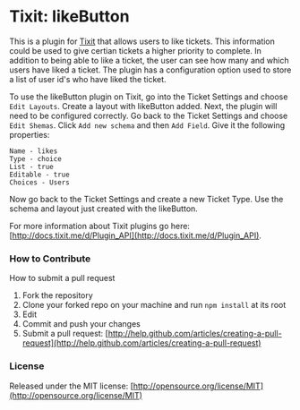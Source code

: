 # Tixit: likeButton
This is a plugin for [Tixit](https://tixit.me/) that allows users to like tickets. This information could be used to give certian tickets a higher priority to complete. In addition to being able to like a ticket, the user can see how many and which users have liked a ticket. The plugin has a configuration option used to store a list of user id's who have liked the ticket.

To use the likeButton plugin on Tixit, go into the Ticket Settings and choose `Edit Layouts`. Create a layout with likeButton added. Next, the plugin will need to be configured correctly. Go back to the Ticket Settings and choose `Edit Shemas`. Click `Add new schema` and then `Add Field`. Give it the following properties:
```
Name - likes
Type - choice
List - true
Editable - true
Choices - Users
```
Now go back to the Ticket Settings and create a new Ticket Type. Use the schema and layout just created with the likeButton.

For more information about Tixit plugins go here: [http://docs.tixit.me/d/Plugin_API](http://docs.tixit.me/d/Plugin_API).

### How to Contribute
How to submit a pull request
1. Fork the repository
2. Clone your forked repo on your machine and run `npm install` at its root
3. Edit
4. Commit and push your changes
5. Submit a pull request: [http://help.github.com/articles/creating-a-pull-request](http://help.github.com/articles/creating-a-pull-request)

### License
Released under the MIT license: [http://opensource.org/license/MIT](http://opensource.org/license/MIT)